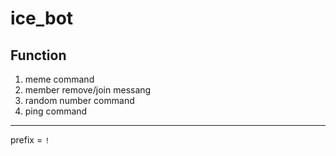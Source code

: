 # ice_bot
## Function
1. meme command
2. member remove/join messang
3. random number command
4. ping command
---
prefix = `!`
